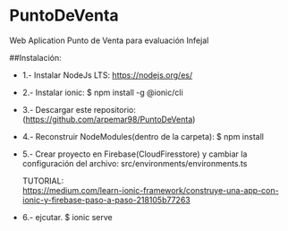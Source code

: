 # PuntoDeVenta

Web Aplication Punto de Venta para evaluación Infejal


##Instalación:                                                                                                                              

* 1.- Instalar NodeJs LTS: https://nodejs.org/es/                                                                                           
* 2.- Instalar ionic: $ npm install -g @ionic/cli                                                                                           
* 3.- Descargar este repositorio: (https://github.com/arpemar98/PuntoDeVenta)                                                               
* 4.- Reconstruir NodeModules(dentro de la carpeta): $ npm install                                                                          
* 5.- Crear proyecto en Firebase(CloudFiresstore) y cambiar la configuración del archivo: src/environments/environments.ts                  

  TUTORIAL:                                                                                                                                
  https://medium.com/learn-ionic-framework/construye-una-app-con-ionic-y-firebase-paso-a-paso-218105b77263                                 

* 6.- ejcutar. $ ionic serve                                                                                                                

